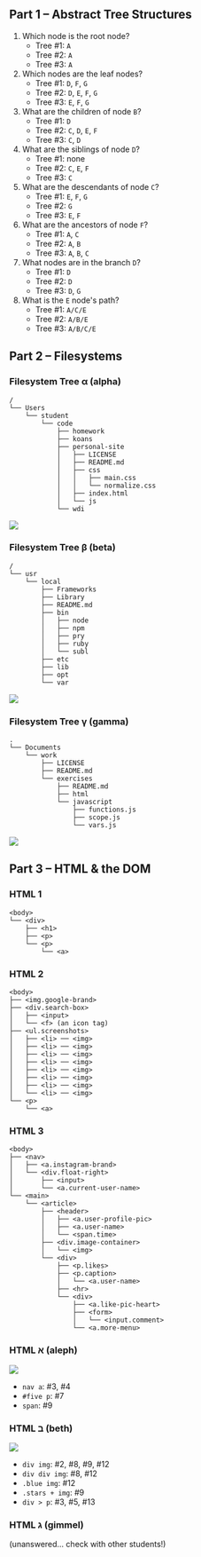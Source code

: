 ## Part 1 – Abstract Tree Structures

1.  Which node is the root node?
    - Tree #1: `A`
    - Tree #2: `A`
    - Tree #3: `A`
2.  Which nodes are the leaf nodes?
    - Tree #1: `D`, `F`, `G`
    - Tree #2: `D`, `E`, `F`, `G`
    - Tree #3: `E`, `F`, `G`
3.  What are the children of node `B`?
    - Tree #1: `D`
    - Tree #2: `C`, `D`, `E`, `F`
    - Tree #3: `C`, `D`
4.  What are the siblings of node `D`?
    - Tree #1: none
    - Tree #2: `C`, `E`, `F`
    - Tree #3: `C`
5.  What are the descendants of node `C`?
    - Tree #1: `E`, `F`, `G`
    - Tree #2: `G`
    - Tree #3: `E`, `F`
6.  What are the ancestors of node `F`?
    - Tree #1: `A`, `C`
    - Tree #2: `A`, `B`
    - Tree #3: `A`, `B`, `C`
7.  What nodes are in the branch `D`?
    - Tree #1: `D`
    - Tree #2: `D`
    - Tree #3: `D`, `G`
8.  What is the `E` node's path?
    - Tree #1: `A/C/E`
    - Tree #2: `A/B/E`
    - Tree #3: `A/B/C/E`

## Part 2 – Filesystems

### Filesystem Tree α (alpha)

```
/
└── Users
    └── student
        └── code
            ├── homework
            ├── koans
            ├── personal-site
            │   ├── LICENSE
            │   ├── README.md
            │   ├── css
            │   │   ├── main.css
            │   │   └── normalize.css
            │   ├── index.html
            │   └── js
            └── wdi
```

![](fs-alpha.jpg)

### Filesystem Tree β (beta)

```
/
└── usr
    └── local
        ├── Frameworks
        ├── Library
        ├── README.md
        ├── bin
        │   ├── node
        │   ├── npm
        │   ├── pry
        │   ├── ruby
        │   └── subl
        ├── etc
        ├── lib
        ├── opt
        └── var
```

![](fs-beta.jpg)

### Filesystem Tree γ (gamma)

```
.
└── Documents
    └── work
        ├── LICENSE
        ├── README.md
        └── exercises
            ├── README.md
            ├── html
            └── javascript
                ├── functions.js
                ├── scope.js
                └── vars.js
```

![](fs-gamma.jpg)

## Part 3 – HTML & the DOM

### HTML 1

```
<body>
└── <div>
    ├── <h1>
    ├── <p>
    └── <p>
        └── <a>
```

### HTML 2

```
<body>
├── <img.google-brand>
├── <div.search-box>
│   ├── <input>
│   └── <f> (an icon tag)
├── <ul.screenshots>
│   ├── <li> ── <img>
│   ├── <li> ── <img>
│   ├── <li> ── <img>
│   ├── <li> ── <img>
│   ├── <li> ── <img>
│   ├── <li> ── <img>
│   ├── <li> ── <img>
│   └── <li> ── <img>
└── <p>
    └── <a>
```

### HTML 3

```
<body>
├── <nav>
│   ├── <a.instagram-brand>
│   └── <div.float-right>
│       ├── <input>
│       └── <a.current-user-name>
└── <main>
    └── <article>
        ├── <header>
        │   ├── <a.user-profile-pic>
        │   ├── <a.user-name>
        │   └── <span.time>
        ├── <div.image-container>
        │   └── <img>
        └── <div>
            ├── <p.likes>
            ├── <p.caption>
            │   └── <a.user-name>
            ├── <hr>
            └── <div>
                ├── <a.like-pic-heart>
                ├── <form>
                │   └── <input.comment>
                └── <a.more-menu>
```

### HTML א (aleph)

![](html-aleph.jpg)

- `nav a`:   #3, #4
- `#five p`: #7
- `span`:    #9

### HTML ב (beth)

![](html-beth.jpg)

- `div img`:      #2, #8, #9, #12
- `div div img`:  #8, #12
- `.blue img`:    #12
- `.stars + img`: #9
- `div > p`:      #3, #5, #13

### HTML ג (gimmel)

(unanswered… check with other students!)
